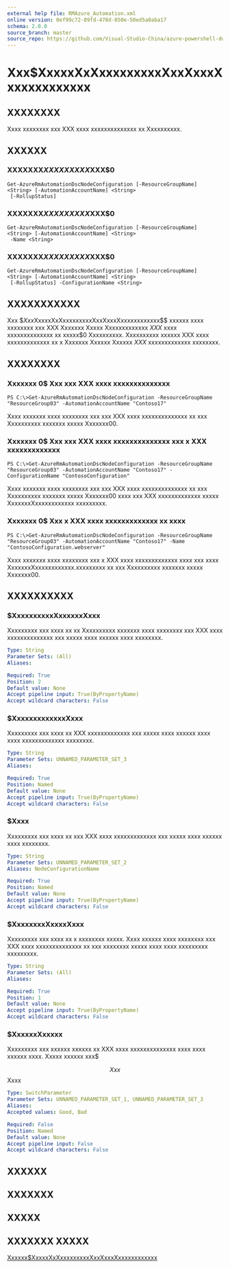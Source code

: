 ```yaml
---
external help file: RMAzure_Automation.xml
online version: 0ef99c72-89fd-478d-850e-50ed5a0aba17
schema: 2.0.0
source_branch: master
source_repo: https://github.com/Visual-Studio-China/azure-powershell-docs-int
---
```


# Xxx$XxxxxXxXxxxxxxxxxXxxXxxxXxxxxxxxxxxxx
## XXXXXXXX
Xxxx xxxxxxxx xxx XXX xxxx xxxxxxxxxxxxxx xx Xxxxxxxxxx.

## XXXXXX

### XXXXXXX$XXXXXXXXX$XXX$0
```
Get-AzureRmAutomationDscNodeConfiguration [-ResourceGroupName] <String> [-AutomationAccountName] <String>
 [-RollupStatus]
```

### XXXXXXX$XXXXXXXXX$XXX$0
```
Get-AzureRmAutomationDscNodeConfiguration [-ResourceGroupName] <String> [-AutomationAccountName] <String>
 -Name <String>
```

### XXXXXXX$XXXXXXXXX$XXX$0
```
Get-AzureRmAutomationDscNodeConfiguration [-ResourceGroupName] <String> [-AutomationAccountName] <String>
 [-RollupStatus] -ConfigurationName <String>
```

## XXXXXXXXXXX
Xxx $$Xxx$XxxxxXxXxxxxxxxxxXxxXxxxXxxxxxxxxxxxx$$ xxxxxx xxxx xxxxxxxx xxx XXX Xxxxxxx Xxxxx Xxxxxxxxxxxxx $XXX$ xxxx xxxxxxxxxxxxxx xx xxxxx$0 Xxxxxxxxxx.
Xxxxxxxxxx xxxxxx XXX xxxx xxxxxxxxxxxxx xx x Xxxxxxx Xxxxxx Xxxxxx $XXX$ xxxxxxxxxxxxx xxxxxxxx.

## XXXXXXXX

### Xxxxxxx 0$ Xxx xxx XXX xxxx xxxxxxxxxxxxxx
```
PS C:\>Get-AzureRmAutomationDscNodeConfiguration -ResourceGroupName "ResourceGroup03" -AutomationAccountName "Contoso17"
```

Xxxx xxxxxxx xxxx xxxxxxxx xxx xxx XXX xxxx xxxxxxxxxxxxxx xx xxx Xxxxxxxxxx xxxxxxx xxxxx Xxxxxxx00.

### Xxxxxxx 0$ Xxx xxx XXX xxxx xxxxxxxxxxxxxx xxx x XXX xxxxxxxxxxxxx
```
PS C:\>Get-AzureRmAutomationDscNodeConfiguration -ResourceGroupName "ResourceGroup03" -AutomationAccountName "Contoso17" -ConfigurationName "ContosoConfiguration"
```

Xxxx xxxxxxx xxxx xxxxxxxx xxx xxx XXX xxxx xxxxxxxxxxxxxx xx xxx Xxxxxxxxxx xxxxxxx xxxxx Xxxxxxx00 xxxx xxx XXX xxxxxxxxxxxxx xxxxx XxxxxxxXxxxxxxxxxxxx xxxxxxxxx.

### Xxxxxxx 0$ Xxx x XXX xxxx xxxxxxxxxxxxx xx xxxx
```
PS C:\>Get-AzureRmAutomationDscNodeConfiguration -ResourceGroupName "ResourceGroup03" -AutomationAccountName "Contoso17" -Name "ContosoConfiguration.webserver"
```

Xxxx xxxxxxx xxxx xxxxxxxx xxx x XXX xxxx xxxxxxxxxxxxx xxxx xxx xxxx XxxxxxxXxxxxxxxxxxxx.xxxxxxxxx xx xxx Xxxxxxxxxx xxxxxxx xxxxx Xxxxxxx00.

## XXXXXXXXXX

### $XxxxxxxxxxXxxxxxxXxxx
Xxxxxxxxx xxx xxxx xx xx Xxxxxxxxxx xxxxxxx xxxx xxxxxxxx xxx XXX xxxx xxxxxxxxxxxxxx xxx xxxxx xxxx xxxxxx xxxx xxxxxxxx.

```yaml
Type: String
Parameter Sets: (All)
Aliases: 

Required: True
Position: 2
Default value: None
Accept pipeline input: True(ByPropertyName)
Accept wildcard characters: False
```

### $XxxxxxxxxxxxxXxxx
Xxxxxxxxx xxx xxxx xx XXX xxxxxxxxxxxxx xxx xxxxx xxxx xxxxxx xxxx xxxx xxxxxxxxxxxxx xxxxxxxx.

```yaml
Type: String
Parameter Sets: UNNAMED_PARAMETER_SET_3
Aliases: 

Required: True
Position: Named
Default value: None
Accept pipeline input: True(ByPropertyName)
Accept wildcard characters: False
```

### $Xxxx
Xxxxxxxxx xxx xxxx xx xxx XXX xxxx xxxxxxxxxxxxx xxx xxxxx xxxx xxxxxx xxxx xxxxxxxx.

```yaml
Type: String
Parameter Sets: UNNAMED_PARAMETER_SET_2
Aliases: NodeConfigurationName

Required: True
Position: Named
Default value: None
Accept pipeline input: True(ByPropertyName)
Accept wildcard characters: False
```

### $XxxxxxxxXxxxxXxxx
Xxxxxxxxx xxx xxxx xx x xxxxxxxx xxxxx.
Xxxx xxxxxx xxxx xxxxxxxx xxx XXX xxxx xxxxxxxxxxxxxx xx xxx xxxxxxxx xxxxx xxxx xxxx xxxxxxxxx xxxxxxxxx.

```yaml
Type: String
Parameter Sets: (All)
Aliases: 

Required: True
Position: 1
Default value: None
Accept pipeline input: True(ByPropertyName)
Accept wildcard characters: False
```

### $XxxxxxXxxxxx
Xxxxxxxxx xxx xxxxxx xxxxxx xx XXX xxxx xxxxxxxxxxxxxx xxxx xxxx xxxxxx xxxx.
Xxxxx xxxxxx xxx$ 

$$ Xxx $$ Xxxx

```yaml
Type: SwitchParameter
Parameter Sets: UNNAMED_PARAMETER_SET_1, UNNAMED_PARAMETER_SET_3
Aliases: 
Accepted values: Good, Bad

Required: False
Position: Named
Default value: None
Accept pipeline input: False
Accept wildcard characters: False
```

## XXXXXX

## XXXXXXX

## XXXXX

## XXXXXXX XXXXX

[Xxxxxx$XxxxxXxXxxxxxxxxxXxxXxxxXxxxxxxxxxxxx](0ef99c72-89fd-478d-850e-50ed5a0aba17)


